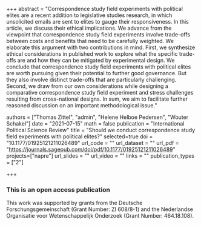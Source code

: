 +++
abstract = "Correspondence study field experiments with political elites are a recent addition to legislative studies research, in which unsolicited emails are sent to elites to gauge their responsiveness. In this article, we discuss their ethical implications. We advance from the viewpoint that correspondence study field experiments involve trade-offs between costs and benefits that need to be carefully weighted. We elaborate this argument with two contributions in mind. First, we synthesize ethical considerations in published work to explore what the specific trade-offs are and how they can be mitigated by experimental design. We conclude that correspondence study field experiments with political elites are worth pursuing given their potential to further good governance. But they also involve distinct trade-offs that are particularly challenging. Second, we draw from our own considerations while designing a comparative correspondence study field experiment and stress challenges resulting from cross-national designs. In sum, we aim to facilitate further reasoned discussion on an important methodological issue."

authors = ["Thomas Zittel", "admin", "Helene Helboe Pedersen", "Wouter Schakel"]
date = "2021-07-15"
math = false
publication = "International Political Science Review"
title = "Should we conduct correspondence study field experiments with political elites?"
selected=true
doi = "10.1177/01925121211026489"
url_code = ""
url_dataset = ""
url_pdf = "https://journals.sagepub.com/doi/pdf/10.1177/01925121211026489"
projects=["napre"]
url_slides = ""
url_video = ""
links = ""
publication_types = ["2"]

+++

### This is an open access publication <i class="ai ai-open-access"></i> <i class="fab fa-creative-commons"></i> <i class="fab fa-creative-commons-by"></i>

This work was supported by grants from the Deutsche Forschungsgemeinschaft (Grant Number: ZI 608/8-1) and the Nederlandse Organisatie voor Wetenschappelijk Onderzoek (Grant Number: 464.18.108).
